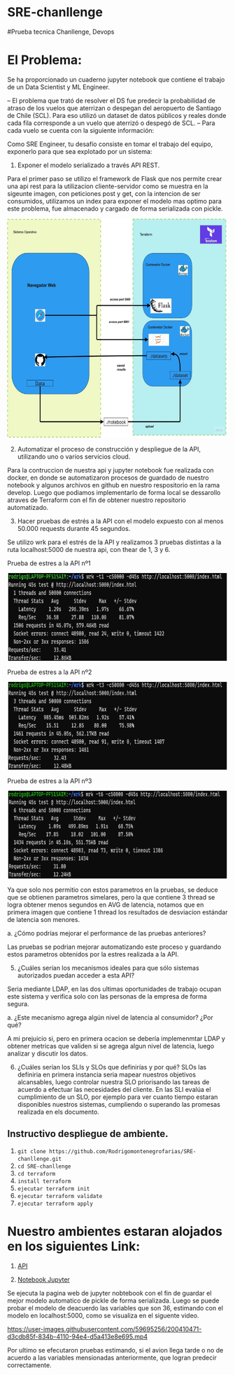 # SRE-chanllenge

#Prueba tecnica Chanllenge, Devops
# El Problema:
Se ha proporcionado un cuaderno jupyter notebook que contiene el trabajo de un Data Scientist y ML Engineer.

– El problema que trató de resolver el DS fue predecir la probabilidad de atraso de los vuelos que aterrizan o
despegan del aeropuerto de Santiago de Chile (SCL). Para eso utilizó un dataset de datos públicos y reales
donde cada fila corresponde a un vuelo que aterrizó o despegó de SCL.
– Para cada vuelo se cuenta con la siguiente información:

Como SRE Engineer, tu desafío consiste en tomar el trabajo del equipo, exponerlo para que sea explotado por un
sistema:

1. Exponer el modelo serializado a través API REST.


Para el primer paso se utilizo el framework de Flask que nos permite crear una api rest para la utilizacion cliente-servidor como se muestra en la sigeunte imagen, con peticiones post y get, con la intencion de ser consumidos, utilizamos un index para exponer el modelo mas optimo para este problema,
fue almacenado y cargado de forma serializada con pickle.

<p align="center">
  <img width="900" height="500" src="imagenes/UML-14.jpg">
</p>

2. Automatizar el proceso de construcción y despliegue de la API, utilizando uno o varios servicios cloud.

Para la contruccion de nuestra api y jupyter notebook fue realizada con docker, en donde
se automatizaron procesos de guardado de nuestro notebook y algunos archivos en github en nuestro respositorio en la rama develop.
Luego que podiamos implementarlo de forma local se dessarollo atraves de Terraform con el fin de obtener nuestro repositorio automatizado.

3. Hacer pruebas de estrés a la API con el modelo expuesto con al menos 50.000 requests durante 45
segundos.

Se utilizo wrk para el estrés de la API y realizamos 3 pruebas distintas a la ruta localhost:5000 de nuestra api, con thear de 1, 3 y 6. 

Prueba de estres a la API nº1
<p align="center">
  <img width="500" height="200" src="imagenes/1.png">
</p>
Prueba de estres a la API nº2
<p align="center">
  <img width="500" height="200" src="imagenes/3.png">
</p>
Prueba de estres a la API nº3
<p align="center">
  <img width="500" height="200" src="imagenes/6.png">
</p>

Ya que solo nos permitio con estos parametros en la pruebas, se deduce que se obtienen parametros simelares, pero la que contiene 3 thread se logra obtener menos segundos en AVG de latencia, notamos que en primera imagen que contiene 1 thread los resultados de desviacion estándar de latencia son menores.



a. ¿Cómo podrías mejorar el performance de las pruebas anteriores?

Las pruebas se podrian mejorar automatizando este proceso y guardando estos parametros obtenidos por la estres realizada a la API.


 5. ¿Cuáles serían los mecanismos ideales para que sólo sistemas autorizados puedan acceder a esta API?

Seria mediante LDAP, en las dos ultimas oportunidades de trabajo ocupan este sistema y verifica solo con las personas de la empresa de forma segura.

a. ¿Este mecanismo agrega algún nivel de latencia al consumidor? ¿Por qué?

A mi prejuicio si, pero en primera ocacion se debería implemenmtar LDAP y obtener metricas que validen si se agrega algun nivel de latencia, luego analizar y discutir los datos.

6. ¿Cuáles serían los SLIs y SLOs que definirías y por qué?
SLOs las definiria en primera instancia seria mapear nuestros objetivos alcansables, luego controlar nuestra SLO priorisando las tareas de acuerdo a efectuar las necesidades del cliente. En las SLI evalúa el cumplimiento de un SLO, por ejemplo para ver cuanto tiempo estaran disponibles nuestros sistemas, cumpliendo o superando las promesas realizada en els documento. 


## Instructivo despliegue de ambiente.

1. `git clone https://github.com/Rodrigomontenegrofarias/SRE-chanllenge.git`
2. `cd SRE-chanllenge`
3. `cd terraform`
4. `install terraform`
5. `ejecutar terraform init`
6. `ejecutar terraform validate`
7. `ejecutar terraform apply`


# Nuestro ambientes estaran alojados en los siguientes Link:

1. [API](https://localhost:5000)

2. [Notebook Jupyter](https://localhost:8881)

Se ejecuta la pagina web de jupyter nobtebook  con el fin de guardar el mejor modelo automatico de pickle de forma serializada. Luego se puede probar el modelo de deacuerdo las variables que son 36, estimando con el modelo en localhost:5000, como se visualiza en el siguente video.



https://user-images.githubusercontent.com/59695256/200410471-d3cdb85f-834b-4110-94e4-d5a413e8e695.mp4


Por ultimo se efecutaron pruebas estimando, si el avion llega tarde o no de acuerdo a las variables mensionadas anteriormente, que logran predecir correctamente.







